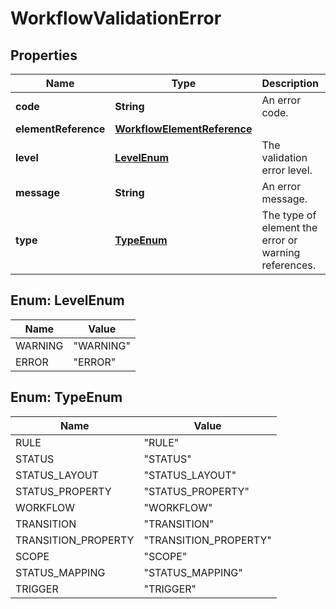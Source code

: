 # WorkflowValidationError

## Properties
Name | Type | Description | Notes
------------ | ------------- | ------------- | -------------
**code** | **String** | An error code. |  [optional]
**elementReference** | [**WorkflowElementReference**](WorkflowElementReference.md) |  |  [optional]
**level** | [**LevelEnum**](#LevelEnum) | The validation error level. |  [optional]
**message** | **String** | An error message. |  [optional]
**type** | [**TypeEnum**](#TypeEnum) | The type of element the error or warning references. |  [optional]

<a name="LevelEnum"></a>
## Enum: LevelEnum
Name | Value
---- | -----
WARNING | &quot;WARNING&quot;
ERROR | &quot;ERROR&quot;

<a name="TypeEnum"></a>
## Enum: TypeEnum
Name | Value
---- | -----
RULE | &quot;RULE&quot;
STATUS | &quot;STATUS&quot;
STATUS_LAYOUT | &quot;STATUS_LAYOUT&quot;
STATUS_PROPERTY | &quot;STATUS_PROPERTY&quot;
WORKFLOW | &quot;WORKFLOW&quot;
TRANSITION | &quot;TRANSITION&quot;
TRANSITION_PROPERTY | &quot;TRANSITION_PROPERTY&quot;
SCOPE | &quot;SCOPE&quot;
STATUS_MAPPING | &quot;STATUS_MAPPING&quot;
TRIGGER | &quot;TRIGGER&quot;
